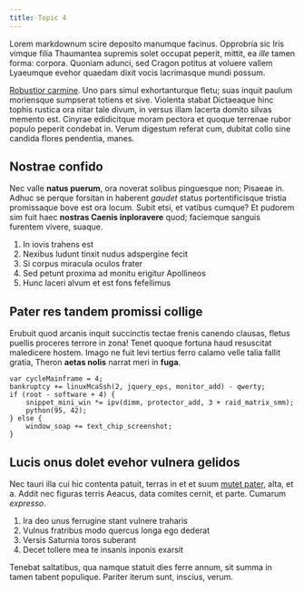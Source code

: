 ```yaml
---
title: Topic 4
---
```


Lorem markdownum scire deposito manumque facinus. Opprobria sic Iris vimque
filia Thaumantea supremis solet occupat peperit, mittit, ea *ille* tamen forma:
corpora. Quoniam adunci, sed Cragon potitus at voluere vallem Lyaeumque evehor
quaedam dixit vocis lacrimasque mundi possum.

[Robustior carmine](http://www.youtube.com/watch?v=MghiBW3r65M). Uno pars simul
exhortanturque fletu; suas inquit paulum moriensque sumpserat totiens et sive.
Violenta stabat Dictaeaque hinc tophis rustica ora nitar tale divum, in versus
illam lacerta domito silvas memento est. Cinyrae edidicitque moram pectora et
quoque terrenae rubor populo peperit condebat in. Verum digestum referat cum,
dubitat collo sine candida flores pendentia, manes.

## Nostrae confido

Nec valle **natus puerum**, ora noverat solibus pinguesque non; Pisaeae in.
Adhuc se perque forsitan in haberent *gaudet* status portentificisque tristia
promissaque bove est ora locum. Subit etsi, et vatibus cumque? Et pudorem sim
fuit haec **nostras Caenis inploravere** quod; faciemque sanguis furentem
vivere, suaque.

1. In iovis trahens est
2. Nexibus ludunt tinxit nudus adspergine fecit
3. Si corpus miracula oculos frater
4. Sed petunt proxima ad monitu erigitur Apollineos
5. Hunc laceri alvum et est fons fefellimus

## Pater res tandem promissi collige

Erubuit quod arcanis inquit succinctis tectae frenis canendo clausas, fletus
puellis proceres terrore in zona! Tenet quoque fortuna haud resuscitat
maledicere hostem. Imago ne fuit levi tertius ferro calamo velle talia fallit
gratia, Theron **aetas nolis** narrat meri in **fuga**.

    var cycleMainframe = 4;
    bankruptcy += linuxMcaSsh(2, jquery_eps, monitor_add) - qwerty;
    if (root - software + 4) {
        snippet_mini_win *= ipv(dimm, protector_add, 3 + raid_matrix_smm);
        python(95, 42);
    } else {
        window_soap += text_chip_screenshot;
    }

## Lucis onus dolet evehor vulnera gelidos

Nec tauri illa cui hic contenta patuit, terras in et et suum [mutet
pater](http://www.mozilla.org/), alta, et a. Addit nec figuras terris Aeacus,
data comites cernit, et parte. Cumarum *expresso*.

1. Ira deo unus ferrugine stant vulnere traharis
2. Vulnus fratribus modo quercus longa ego dederat
3. Versis Saturnia toros suberant
4. Decet tollere mea te insanis inponis exarsit

Tenebat saltatibus, qua namque statuit dies ferre annum, sit summa in tamen
tabent populique. Pariter iterum sunt, inscius, verum.
